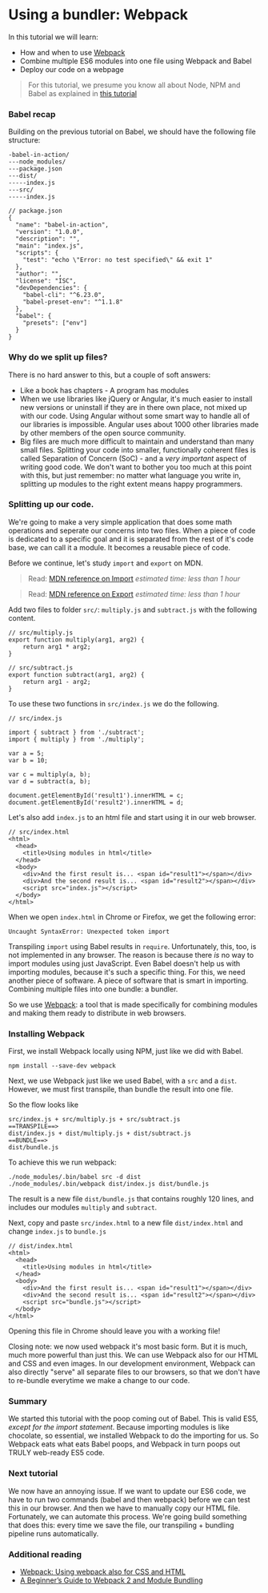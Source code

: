 # Using a bundler: Webpack
In this tutorial we will learn:
- How and when to use [Webpack](https://webpack.js.org/)
- Combine multiple ES6 modules into one file using Webpack and Babel
- Deploy our code on a webpage

> For this tutorial, we presume you know all about Node, NPM and Babel as explained in [this tutorial](tutorialTranspiling.md)

### Babel recap
Building on the previous tutorial on Babel, we should have the following file structure:

```
-babel-in-action/
---node_modules/
---package.json
---dist/
-----index.js
---src/
-----index.js
```

```
// package.json
{
  "name": "babel-in-action",
  "version": "1.0.0",
  "description": "",
  "main": "index.js",
  "scripts": {
    "test": "echo \"Error: no test specified\" && exit 1"
  },
  "author": "",
  "license": "ISC",
  "devDependencies": {
    "babel-cli": "^6.23.0",
    "babel-preset-env": "^1.1.8"
  },
  "babel": {
    "presets": ["env"]
  }
}
```

### Why do we split up files?
There is no hard answer to this, but a couple of soft answers:
- Like a book has chapters - A program has modules
- When we use libraries like jQuery or Angular, it's much easier to install new versions or uninstall if they are in there own place, not mixed up with our code. Using Angular without some smart way to handle all of our libraries is impossible. Angular uses about 1000 other libraries made by other members of the open source community.
- Big files are much more difficult to maintain and understand than many small files. Splitting your code into smaller, functionally coherent files is called Separation of Concern (SoC) - and a *very important* aspect of writing good code. We don't want to bother you too much at this point with this, but just remember: no matter what language you write in, splitting up modules to the right extent means happy programmers.

### Splitting up our code.
We're going to make a very simple application that does some math operations and seperate our concerns into two files. When a piece of code is dedicated to a specific goal and it is separated from the rest of it's code base, we can call it a module. It becomes a reusable piece of code.

Before we continue, let's study `import` and `export` on MDN.

> Read: [MDN reference on Import](https://developer.mozilla.org/en-US/docs/Web/JavaScript/Reference/Statements/import) _estimated time: less than 1 hour_

> Read: [MDN reference on Export](https://developer.mozilla.org/en-US/docs/Web/JavaScript/Reference/Statements/export) _estimated time: less than 1 hour_

Add two files to folder `src/`: `multiply.js` and `subtract.js` with the following content.
```
// src/multiply.js
export function multiply(arg1, arg2) {
	return arg1 * arg2;
}
```

```
// src/subtract.js
export function subtract(arg1, arg2) {
	return arg1 - arg2;
}
```

To use these two functions in `src/index.js` we do the following.
```
// src/index.js

import { subtract } from './subtract';
import { multiply } from './multiply';

var a = 5;
var b = 10;

var c = multiply(a, b);
var d = subtract(a, b);

document.getElementById('result1').innerHTML = c;
document.getElementById('result2').innerHTML = d;
```

Let's also add `index.js` to an html file and start using it in our web browser.
```
// src/index.html
<html>
  <head>
  	<title>Using modules in html</title>
  </head>
  <body>
    <div>And the first result is... <span id="result1"></span></div>
    <div>And the second result is... <span id="result2"></span></div>
    <script src="index.js"></script>
  </body>
</html>
```

When we open `index.html` in Chrome or Firefox, we get the following error:
```
Uncaught SyntaxError: Unexpected token import
```

Transpiling `import` using Babel results in `require`. Unfortunately, this, too, is not implemented in any browser. The reason is because there _is_ no way to import modules using just JavaScript. Even Babel doesn't help us with importing modules, because it's such a specific thing. For this, we need another piece of software. A piece of software that is smart in importing. Combining multiple files into one bundle: a bundler.

So we use [Webpack](https://webpack.js.org/): a tool that is made specifically for combining modules and making them ready to distribute in web browsers.

### Installing Webpack
First, we install Webpack locally using NPM, just like we did with Babel.
```
npm install --save-dev webpack
```

Next, we use Webpack just like we used Babel, with a `src` and a `dist`. However, we must first transpile, than bundle the result into one file.

So the flow looks like
```
src/index.js + src/multiply.js + src/subtract.js
==TRANSPILE==>
dist/index.js + dist/multiply.js + dist/subtract.js
==BUNDLE==>
dist/bundle.js
```

To achieve this we run webpack:
```
./node_modules/.bin/babel src -d dist
./node_modules/.bin/webpack dist/index.js dist/bundle.js
```

The result is a new file `dist/bundle.js` that contains roughly 120 lines, and includes our modules `multiply` and `subtract`.

Next, copy and paste `src/index.html` to a new file `dist/index.html` and change `index.js` to `bundle.js`

```
// dist/index.html
<html>
  <head>
  	<title>Using modules in html</title>
  </head>
  <body>
    <div>And the first result is... <span id="result1"></span></div>
    <div>And the second result is... <span id="result2"></span></div>
    <script src="bundle.js"></script>
  </body>
</html>
```

Opening this file in Chrome should leave you with a working file!

Closing note: we now used webpack it's most basic form. But it is much, much more powerful than just this. We can use Webpack also for our HTML and CSS and even images. In our development environment, Webpack can also directly "serve" all separate files to our browsers, so that we don't have to re-bundle everytime we make a change to our code. 

### Summary
We started this tutorial with the poop coming out of Babel. This is valid ES5, *except for the import statement*. Because importing modules is like chocolate, so essential, we installed Webpack to do the importing for us. So Webpack eats what eats Babel poops, and Webpack in turn poops out TRULY web-ready ES5 code.

### Next tutorial
We now have an annoying issue. If we want to update our ES6 code, we have to run two commands (babel and then webpack) before we can test this in our browser. And then we have to manually copy our HTML file. Fortunately, we can automate this process. We're going build something that does this: every time we save the file, our transpiling + bundling pipeline runs automatically.

### Additional reading
- [Webpack: Using webpack also for CSS and HTML](https://webpack.github.io/docs/tutorials/getting-started/)
- [A Beginner’s Guide to Webpack 2 and Module Bundling](https://www.sitepoint.com/beginners-guide-to-webpack-2-and-module-bundling/)



